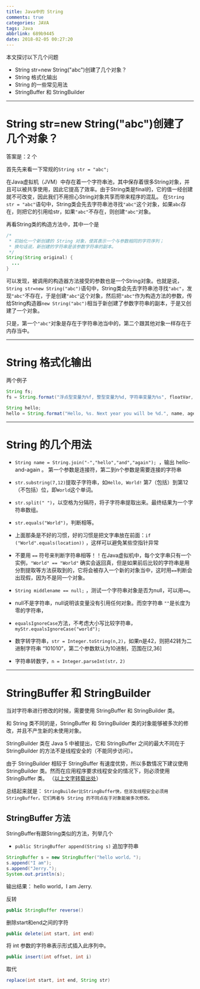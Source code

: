 ```yaml
---
title: Java中的 String
comments: true
categories: JAVA
tags: Java
abbrlink: 689b9445
date: 2018-02-05 00:27:20
---
```


本文探讨以下几个问题
* String str=new String("abc")创建了几个对象？
* String 格式化输出
* String 的一些常见用法
* StringBuffer 和 StringBuilder


---

# String str=new String("abc")创建了几个对象？

答案是：2 个

首先先来看一下常规的`String str = "abc";`

在Java虚拟机（JVM）中存在着一个字符串池，其中保存着很多String对象，并且可以被共享使用，因此它提高了效率。由于String类是final的，它的值一经创建就不可改变，因此我们不用担心String对象共享而带来程序的混乱。 在`String str = "abc"`语句中，String类会先去字符串池寻找`"abc"`这个对象，如果`abc`存在，则把它的引用给str，如果`"abc"`不存在，则创建`"abc"`对象。


再看String类的构造方法中，其中一个是

```java
/*
 * 初始化一个新创建的 String 对象，使其表示一个与参数相同的字符序列；
 * 换句话说，新创建的字符串是该参数字符串的副本。
 */
String(String original) {
  ...
}
```

可以发现，被调用的构造器方法接受的参数也是一个String对象。也就是说，`String str=new String("abc")`语句中，String类会先去字符串池寻找`"abc"`，发现`"abc"`不存在，于是创建`"abc"`这个对象，然后把`"abc"`作为构造方法的参数，传给String构造器`new String("abc")`相当于新创建了参数字符串的副本，于是又创建了一个对象。

只是，第一个`"abc"`对象是存在于字符串池当中的，第二个跟其他对象一样存在于内存当中。

<!-- more -->

---

# String 格式化输出

两个例子

```java
String fs;
fs = String.format("浮点型变量为%f, 整型变量为%d, 字符串变量为%s", floatVar, intVar, stringVar);

String hello;
hello = String.format("Hello, %s. Next year you will be %d.", name, age);
```

---

# String 的几个用法

* `String name = String.join("-","hello","and","again"); `，输出 hello-and-again 。 第一个参数是连接符，第二到n个参数是需要连接的字符串

* `str.substring(7,12)`提取子字符串，如`Hello, World!` 第7（包括）到第12（不包括）位，即`World`这个单词。

* `str.split(" ")`，以空格为分隔符，将子字符串提取出来。最终结果为一个字符串数组。

* `str.equals("World")`，判断相等。

* 上面那条是不好的习惯，好的习惯是把文字串放在前面：`if ("World".equals(location))` ，这样可以避免某些空指针异常

* 不要用 `==` 符号来判断字符串相等！！在Java虚拟机中，每个文字串只有一个实例，`"World" == "World"` 确实会返回真，但是如果前后比较的字符串是用分割提取等方法获取到的，它将会被存入一个新的对象当中，这时用`==`判断会出现假，因为不是同一个对象。

* `String middlename == null;` ，测试一个字符串对象是否为null，可以用`==`。

* null不是字符串，null说明该变量没有引用任何对象。而空字符串 `""`是长度为零的字符串，

* `equalsIgnoreCase`方法，不考虑大小写比较字符串，`myStr.equalsIgnoreCase("world");`

* 数字转字符串，`str = Integer.toString(n,2)`，如果n是42，则把42转为二进制字符串 “101010”，第二个参数默认为10进制，范围在[2,36]

* 字符串转数字，`n = Integer.parseInt(str，2)`

---

# StringBuffer 和 StringBuilder

当对字符串进行修改的时候，需要使用 StringBuffer 和 StringBuilder 类。

和 String 类不同的是，StringBuffer 和 StringBuilder 类的对象能够被多次的修改，并且不产生新的未使用对象。

StringBuilder 类在 Java 5 中被提出，它和 StringBuffer 之间的最大不同在于 StringBuilder 的方法不是线程安全的（不能同步访问）。

由于 StringBuilder 相较于 StringBuffer 有速度优势，所以多数情况下建议使用 StringBuilder 类。然而在应用程序要求线程安全的情况下，则必须使用 StringBuffer 类。 （[以上文字转载出处](http://www.runoob.com/java/java-stringbuffer.html)）

总结起来就是： `StringBuilder比StringBuffer快，但涉及线程安全必须用StringBuffer。它们两者与 String 的不同点在于对象能被多次修改。`

## StringBuffer 方法

StringBuffer有跟String类似的方法，列举几个

* `public StringBuffer append(String s)` 追加字符串

```java
StringBuffer s = new StringBuffer("hello world，");
s.append("I am");
s.append("Jerry.");
System.out.println(s);
```

输出结果： hello world，I am Jerry.

反转
```java
public StringBuffer reverse()
```

删除start和end之间的字符
```java
public delete(int start, int end)
```

将 int 参数的字符串表示形式插入此序列中。
```java
public insert(int offset, int i)
```

取代
```java
replace(int start, int end, String str)
```
